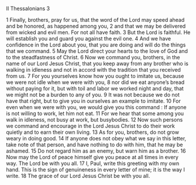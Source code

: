 II Thessalonians 3

1	Finally, brothers, pray for us, that the word of the Lord may speed ahead and be honored, as happened among you,
2	and that we may be delivered from wicked and evil men. For not all have faith.
3	But the Lord is faithful. He will establish you and guard you against the evil one.
4	And we have confidence in the Lord about you, that you are doing and will do the things that we command.
5	May the Lord direct your hearts to the love of God and to the steadfastness of Christ.
6	Now we command you, brothers, in the name of our Lord Jesus Christ, that you keep away from any brother who is walking in idleness and not in accord with the tradition that you received from us.
7	For you yourselves know how you ought to imitate us, because we were not idle when we were with you,
8	nor did we eat anyone’s bread without paying for it, but with toil and labor we worked night and day, that we might not be a burden to any of you.
9	It was not because we do not have that right, but to give you in ourselves an example to imitate.
10	For even when we were with you, we would give you this command : If anyone is not willing to work, let him not eat.
11	For we hear that some among you walk in idleness, not busy at work, but busybodies.
12	Now such persons we command and encourage in the Lord Jesus Christ to do their work quietly and to earn their own living.
13	As for you, brothers, do not grow weary in doing good.
14	If anyone does not obey what we say in this letter, take note of that person, and have nothing to do with him, that he may be ashamed.
15	Do not regard him as an enemy, but warn him as a brother.
16	Now may the Lord of peace himself give you peace at all times in every way. The Lord be with you all.
17	I, Paul, write this greeting with my own hand. This is the sign of genuineness in every letter of mine; it is the way I write.
18	The grace of our Lord Jesus Christ be with you all.

